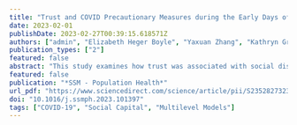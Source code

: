 ```yaml
---
title: "Trust and COVID Precautionary Measures during the Early Days of the COVID-19 Pandemic: Evidence from Two African Countries"
date: 2023-02-01
publishDate: 2023-02-27T00:39:15.618571Z
authors: ["admin", "Elizabeth Heger Boyle", "Yaxuan Zhang", "Kathryn Grace", "Gabriel Sangli"]
publication_types: ["2"] 
featured: false
abstract: "This study examines how trust was associated with social distancing during the early days of the COVID-19 pandemic in Burkina Faso and Kenya. It fills gaps in previous research on trust and health by 1) simultaneously considering the relationship of individual- and aggregate-level indicators of trust, and 2) evaluating trust in local government and national government separately. Performance Monitoring for Action (PMA) data on COVID-precautionary measures and individual-level trust measures were spatially linked with aggregated trust data from the Afrobarometer to create a multilevel dataset. PMA data show that women in Kenya were generally more likely to report taking COVID-precautionary measures relative to Burkinabé women, although levels of these measures were high in both countries. Hierarchical logistic models for each country show levels of interpersonal trust mattered more in Burkina Faso. Although the association between individual-level trust in government and social distancing was not statistically significant, overall levels of trust in the region where an individual lived were associated with social distancing. We found a significant interaction effect between regional trust in the national government and regional trust in local government: individuals in regions where trust was high in both national and local government were the most likely to socially distance; individuals in regions with low local government trust but high national government trust were less likely to report social distancing. We unpack possible implications of these findings; they point to the importance of a unified government front within African countries in promoting health safety measures during a pandemic."
featured: false
publication: "*SSM - Population Health*"
url_pdf: "https://www.sciencedirect.com/science/article/pii/S2352827323000629"
doi: "10.1016/j.ssmph.2023.101397"
tags: ["COVID-19", "Social Capital", "Multilevel Models"]
---
```


